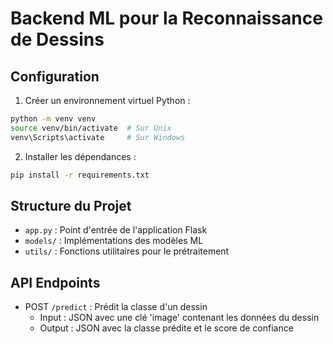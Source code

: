 # Backend ML pour la Reconnaissance de Dessins

## Configuration

1. Créer un environnement virtuel Python :
```bash
python -m venv venv
source venv/bin/activate  # Sur Unix
venv\Scripts\activate     # Sur Windows
```

2. Installer les dépendances :
```bash
pip install -r requirements.txt
```

## Structure du Projet

- `app.py` : Point d'entrée de l'application Flask
- `models/` : Implémentations des modèles ML
- `utils/` : Fonctions utilitaires pour le prétraitement

## API Endpoints

- POST `/predict` : Prédit la classe d'un dessin
  - Input : JSON avec une clé 'image' contenant les données du dessin
  - Output : JSON avec la classe prédite et le score de confiance